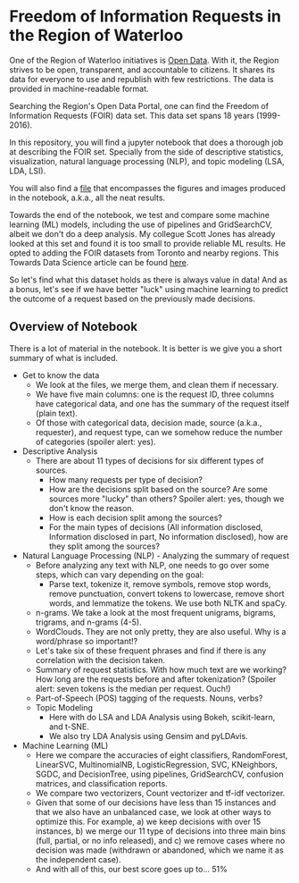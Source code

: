 # Freedom of Information Requests in the Region of Waterloo
One of the Region of Waterloo initiatives is [Open Data](https://rowopendata-rmw.opendata.arcgis.com/). With it, the Region strives to be open, transparent, and accountable to citizens. It shares its data for everyone to use and republish with few restrictions. The data is provided in machine-readable format.

Searching the Region's Open Data Portal, one can find the Freedom of Information Requests (FOIR) data set. This data set spans 18 years (1999-2016).

In this repository, you will find a jupyter notebook that does a thorough job at describing the FOIR set. Specially from the side of descriptive statistics, visualization, natural language processing (NLP), and topic modeling (LSA, LDA, LSI).

You will also find a [file](https://github.com/brodriguezmilla/foir/blob/master/foir_all_figures.pdf) that encompasses the figures and images produced in the notebook, a.k.a., all the neat results.

Towards the end of the notebook, we test and compare some machine learning (ML) models, including the use of pipelines and GridSearchCV, albeit we don't do a deep analysis. My collegue Scott Jones has already looked at this set and found it is too small to provide reliable ML results. He opted to adding the FOIR datasets from Toronto and nearby regions. This Towards Data Science article can be found [here](https://towardsdatascience.com/text-classification-of-freedom-of-information-requests-part-i-8a75d1e7ea02).

So let's find what this dataset holds as there is always value in data! And as a bonus, let's see if we have better "luck" using machine learning to predict the outcome of a request based on the previously made decisions.

## Overview of Notebook 

There is a lot of material in the notebook. It is better is we give you a short summary of what is included.

- Get to know the data
    * We look at the files, we merge them, and clean them if necessary.
    * We have five main columns: one is the request ID, three columns have categorical data, and one has the summary of the request itself (plain text).
    * Of those with categorical data, decision made, source (a.k.a., requester), and request type, can we somehow reduce the number of categories (spoiler alert: yes).
- Descriptive Analysis
    * There are about 11 types of decisions for six different types of sources.
        * How many requests per type of decision?
        * How are the decisions split based on the source? Are some sources more "lucky" than others? Spoiler alert: yes, though we don't know the reason.
        * How is each decision split among the sources? 
        * For the main types of decisions (All information disclosed, Information disclosed in part, No information disclosed), how are they split among the sources?
- Natural Language Processing (NLP) - Analyzing the summary of request
    * Before analyzing any text with NLP, one needs to go over some steps, which can vary depending on the goal:
        * Parse text, tokenize it, remove symbols, remove stop words, remove punctuation, convert tokens to lowercase, remove short words, and lemmatize the tokens. We use both NLTK and spaCy.
    * n-grams. We take a look at the most frequent unigrams, bigrams, trigrams, and n-grams (4-5).
    * WordClouds. They are not only pretty, they are also useful. Why is a word/phrase so important!?
    * Let's take six of these frequent phrases and find if there is any correlation with the decision taken.
    * Summary of request statistics. With how much text are we working? How long are the requests before and after tokenization? (Spoiler alert: seven tokens is the median per request. Ouch!)
    * Part-of-Speech (POS) tagging of the requests. Nouns, verbs?
    * Topic Modeling
        * Here with do LSA and LDA Analysis using Bokeh, scikit-learn, and t-SNE.
        * We also try LDA Analysis using Gensim and pyLDAvis.
- Machine Learning (ML)
    * Here we compare the accuracies of eight classifiers, RandomForest, LinearSVC, MultinomialNB, LogisticRegression, SVC, KNeighbors, SGDC, and DecisionTree, using pipelines, GridSearchCV, confusion matrices, and classification reports.
    * We compare two vectorizers, Count vectorizer and tf-idf vectorizer.
    * Given that some of our decisions have less than 15 instances and that we also have an unbalanced case, we look at other ways to optimize this. For example, a) we keep decisions with over 15 instances, b) we merge our 11 type of decisions into three main bins (full, partial, or no info released), and c) we remove cases where no decision was made (withdrawn or abandoned, which we name it as the independent case).
    * And with all of this, our best score goes up to... 51%
